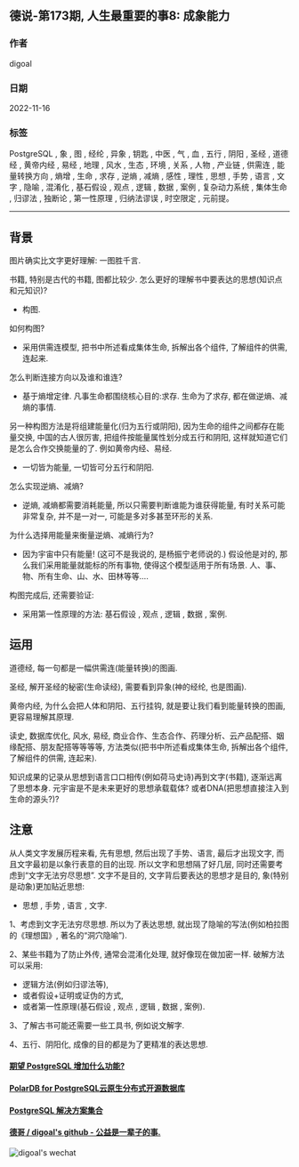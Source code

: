 ## 德说-第173期, 人生最重要的事8: 成象能力    
                            
### 作者                            
digoal                            
                            
### 日期                            
2022-11-16                         
                            
### 标签                            
PostgreSQL , 象 , 图 , 经纶 , 异象 , 钥匙 , 中医 , 气 , 血 , 五行 , 阴阳 , 圣经 , 道德经 , 黄帝内经 , 易经 , 地理 , 风水 , 生态 , 环境 , 关系 , 人物 , 产业链 , 供需连 , 能量转换方向 , 熵增 , 生命 , 求存 , 逆熵 , 减熵 , 感性 , 理性 , 思想 , 手势 , 语言 , 文字 , 隐喻 , 混淆化 , 基石假设 , 观点 , 逻辑 , 数据 , 案例 , 复杂动力系统 , 集体生命 , 归谬法 , 独断论 , 第一性原理 , 归纳法谬误 , 时空限定 , 元前提。             
                            
----                            
                            
## 背景   
图片确实比文字更好理解: 一图胜千言.    
  
书籍, 特别是古代的书籍, 图都比较少. 怎么更好的理解书中要表达的思想(知识点和元知识)?   
- 构图.   
  
如何构图?   
- 采用供需连模型, 把书中所述看成集体生命, 拆解出各个组件, 了解组件的供需, 连起来.   
  
怎么判断连接方向以及谁和谁连?   
- 基于熵增定律. 凡事生命都围绕核心目的:求存. 生命为了求存, 都在做逆熵、减熵的事情.    
  
另一种构图方法是将组建能量化(归为五行或阴阳), 因为生命的组件之间都存在能量交换, 中国的古人很厉害, 把组件按能量属性划分成五行和阴阳, 这样就知道它们是怎么合作交换能量的了. 例如黄帝内经、易经.  
- 一切皆为能量, 一切皆可分五行和阴阳.  
   
怎么实现逆熵、减熵?   
- 逆熵, 减熵都需要消耗能量, 所以只需要判断谁能为谁获得能量, 有时关系可能非常复杂, 并不是一对一, 可能是多对多甚至环形的关系.    
  
为什么选择用能量来衡量逆熵、减熵行为?  
- 因为宇宙中只有能量! (这可不是我说的, 是杨振宁老师说的.) 假设他是对的, 那么我们采用能量就能标的所有事物, 使得这个模型适用于所有场景. 人、事、物、所有生命、山、水、田林等等....  
  
构图完成后, 还需要验证:   
- 采用第一性原理的方法: 基石假设 , 观点 , 逻辑 , 数据 , 案例.    
  
  
## 运用  
道德经, 每一句都是一幅供需连(能量转换)的图画.    
  
圣经, 解开圣经的秘密(生命读经), 需要看到异象(神的经纶, 也是图画).   
  
黄帝内经, 为什么会把人体和阴阳、五行挂钩, 就是要让我们看到能量转换的图画, 更容易理解其原理.  
  
读史, 数据库优化, 风水, 易经, 商业合作、生态合作、药理分析、云产品配搭、姻缘配搭、朋友配搭等等等等, 方法类似(把书中所述看成集体生命, 拆解出各个组件, 了解组件的供需, 连起来).   
   
知识成果的记录从思想到语言口口相传(例如荷马史诗)再到文字(书籍), 逐渐远离了思想本身. 元宇宙是不是未来更好的思想承载载体? 或者DNA(把思想直接注入到生命的源头?)?    
  
  
## 注意  
从人类文字发展历程来看, 先有思想, 然后出现了手势、语言, 最后才出现文字, 而且文字最初是以象行表意的目的出现.  所以文字和思想隔了好几层, 同时还需要考虑到“文字无法穷尽思想”. 文字不是目的, 文字背后要表达的思想才是目的, 象(特别是动象)更加贴近思想:   
- 思想 , 手势 , 语言 , 文字.     
  
1、考虑到文字无法穷尽思想. 所以为了表达思想, 就出现了隐喻的写法(例如柏拉图的《理想国》, 著名的“洞穴隐喻”).  
  
2、某些书籍为了防止外传, 通常会混淆化处理, 就好像现在做加密一样. 破解方法可以采用:   
- 逻辑方法(例如归谬法等),   
- 或者假设+证明或证伪的方式,   
- 或者第一性原理(基石假设 , 观点 , 逻辑 , 数据 , 案例).     
  
3、了解古书可能还需要一些工具书, 例如说文解字.  
  
4、五行、阴阳化, 成像的目的都是为了更精准的表达思想.  
  
  
#### [期望 PostgreSQL 增加什么功能?](https://github.com/digoal/blog/issues/76 "269ac3d1c492e938c0191101c7238216")
  
  
#### [PolarDB for PostgreSQL云原生分布式开源数据库](https://github.com/ApsaraDB/PolarDB-for-PostgreSQL "57258f76c37864c6e6d23383d05714ea")
  
  
#### [PostgreSQL 解决方案集合](https://yq.aliyun.com/topic/118 "40cff096e9ed7122c512b35d8561d9c8")
  
  
#### [德哥 / digoal's github - 公益是一辈子的事.](https://github.com/digoal/blog/blob/master/README.md "22709685feb7cab07d30f30387f0a9ae")
  
  
![digoal's wechat](../pic/digoal_weixin.jpg "f7ad92eeba24523fd47a6e1a0e691b59")
  
